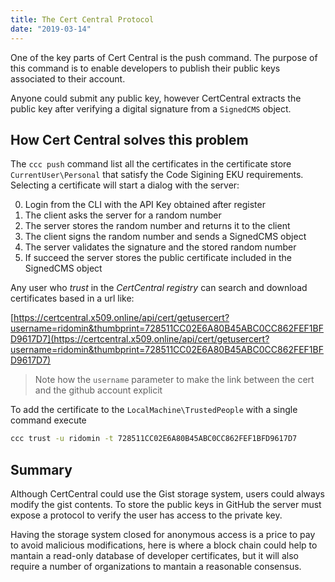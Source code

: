 ```yaml
---
title: The Cert Central Protocol
date: "2019-03-14"
---
```


One of the key parts of Cert Central is the push command. The purpose of this command is to enable developers to publish their public keys associated to their account.

Anyone could submit any public key, however CertCentral extracts the public key after verifying a digital signature from a `SignedCMS` object.

## How Cert Central solves this problem

The `ccc push` command list all the certificates in the certificate store `CurrentUser\Personal` that satisfy the 
Code Sigining EKU requirements. Selecting a certificate will start a dialog with the server:

0. Login from the CLI with the API Key obtained after register
1. The client asks the server for a random number 
2. The server stores the random number and returns it to the client
3. The client signs the random number and sends a SignedCMS object
4. The server validates the signature and the stored random number
5. If succeed the server stores the public certificate included in the SignedCMS object

Any user who *trust* in the *CertCentral registry* can search and download  certificates based in a url like:

[https://certcentral.x509.online/api/cert/getusercert?username=ridomin&thumbprint=728511CC02E6A80B45ABC0CC862FEF1BFD9617D7](https://certcentral.x509.online/api/cert/getusercert?username=ridomin&thumbprint=728511CC02E6A80B45ABC0CC862FEF1BFD9617D7)

>Note how the `username` parameter to make the link between the cert and the github account explicit

To add the certificate to the `LocalMachine\TrustedPeople` with a single command execute

```bash
ccc trust -u ridomin -t 728511CC02E6A80B45ABC0CC862FEF1BFD9617D7
```

## Summary

Although CertCentral could use the Gist storage system, users could always modify the gist contents. To store the public keys in GitHub the server must expose a protocol to verify the user has access to the private key.

Having the storage system closed for anonymous access is a price to pay to avoid malicious modifications, here is where a block chain could help to mantain a read-only database of developer certificates, but it will also require a number of organizations to mantain a reasonable consensus.
